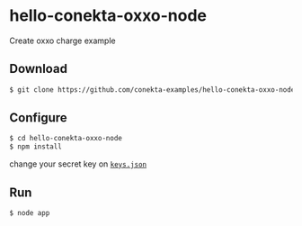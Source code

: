 # hello-conekta-oxxo-node
Create oxxo charge example

## Download

```sh
$ git clone https://github.com/conekta-examples/hello-conekta-oxxo-node
```

## Configure

```sh
$ cd hello-conekta-oxxo-node
$ npm install
```

change your secret key on [`keys.json`](https://github.com/conekta-examples/hello-conekta-card-node/blob/master/keys.json)

## Run

```sh
$ node app
```
